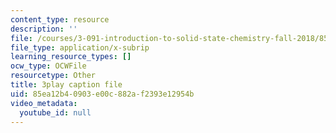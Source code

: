 ```yaml
---
content_type: resource
description: ''
file: /courses/3-091-introduction-to-solid-state-chemistry-fall-2018/85ea12b40903e00c882af2393e12954b_bhPMi2IvZXs.srt
file_type: application/x-subrip
learning_resource_types: []
ocw_type: OCWFile
resourcetype: Other
title: 3play caption file
uid: 85ea12b4-0903-e00c-882a-f2393e12954b
video_metadata:
  youtube_id: null
---
```

